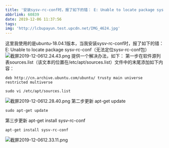 ```yaml
---
title: '安装sysv-rc-conf时，报了如下的错： E: Unable to locate package sysv-rc-conf'
abbrlink: 60839
date: 2019-12-06 11:37:56
tags:
img: 'http://lcbupayun.test.upcdn.net/IMG_4624.jpg'
---
```

这里我使用的是ubuntu-18.04.1版本，当我安装sysv-rc-conf时，报了如下的错：
E: Unable to locate package sysv-rc-conf（无法定位sysv-rc-conf包）
![截屏2019-12-0612.24.43.png](http://lcbupayun.test.upcdn.net/static/d8df428d5ccc41e2c1a411e972a7eca0.png)
提供一个解决办法，如下：
第一步在软件源列表sources.list（该文本的位置在/etc/apt/sources.list）文件中的末尾添加如下内容：

`deb http://cn.archive.ubuntu.com/ubuntu/ trusty main universe restricted multiverse`

`sudo vi /etc/apt/sources.list`

![截屏2019-12-0612.28.40.png](http://lcbupayun.test.upcdn.net/static/ee75213ec051a4462fa4ffcf748479a9.png)
第二步更新 apt-get update

`sudo apt-get update`

第三步更新 apt-get install sysv-rc-conf

`apt-get install sysv-rc-conf`


![截屏2019-12-0612.33.11.png](http://lcbupayun.test.upcdn.net/static/4aa85d4f9ed41eeaa21b79a5d4ca7d65.png)


